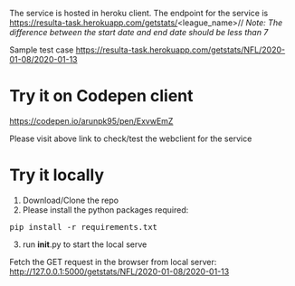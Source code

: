 The service is hosted in heroku client. The endpoint for the service is 
https://resulta-task.herokuapp.com/getstats/<league_name>/<yyyy-mm-dd>/<yyyy-mm-dd>
<i>Note: The difference between the start date and end date should be less than 7</i>

Sample test case https://resulta-task.herokuapp.com/getstats/NFL/2020-01-08/2020-01-13

# Try it on Codepen client

https://codepen.io/arunpk95/pen/ExvwEmZ

Please visit above link to check/test the webclient for the service


# Try it locally
1. Download/Clone the repo
2. Please install the python packages required: 
<pre>pip install -r requirements.txt</pre>
3. run __init__.py to start the local serve

Fetch the GET request in the browser from local server: http://127.0.0.1:5000/getstats/NFL/2020-01-08/2020-01-13
